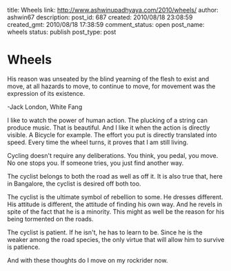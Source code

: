 title: Wheels
link: http://www.ashwinupadhyaya.com/2010/wheels/
author: ashwin67
description: 
post_id: 687
created: 2010/08/18 23:08:59
created_gmt: 2010/08/18 17:38:59
comment_status: open
post_name: wheels
status: publish
post_type: post

# Wheels

His reason was unseated by the blind yearning of the flesh to exist and move, at all hazards to move, to continue to move, for movement was the expression of its existence.

-Jack London, White Fang

I like to watch the power of human action. The plucking of a string can produce music. That is beautiful. And I like it when the action is directly visible. A Bicycle for example. The effort you put is directly translated into speed. Every time the wheel turns, it proves that I am still living.

Cycling doesn't require any deliberations. You think, you pedal, you move. No one stops you. If someone tries, you just find another way.

The cyclist belongs to both the road as well as off it. It is also true that, here in Bangalore, the cyclist is desired off both too.

The cyclist is the ultimate symbol of rebellion to some. He dresses different. His attitude is different, the attitude of finding his own way. And he revels in spite of the fact that he is a minority. This might as well be the reason for his being tormented on the roads.

The cyclist is patient. If he isn't, he has to learn to be. Since he is the weaker among the road species, the only virtue that will allow him to survive is patience.

And with these thoughts do I move on my rockrider now.
